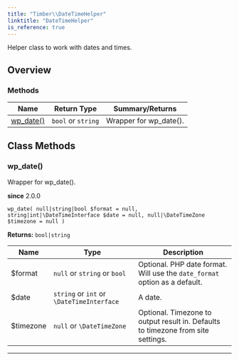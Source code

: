```yaml
---
title: "Timber\\​DateTimeHelper"
linktitle: "DateTimeHelper"
is_reference: true
---
```


Helper class to work with dates and times.

<!--more-->

## Overview

### Methods

<div class="table-methods">

| Name | Return Type | Summary/Returns |
| --- | --- | --- |
| <span class="method-name">[wp_date()](#wp_date)</span> | <span class="method-type">`bool` or `string`</span> | <span class="method-description">Wrapper for wp_date().</span> |

</div>


## Class Methods

### wp\_date()

Wrapper for wp_date().

**since** 2.0.0 

`wp_date( null|string|bool $format = null, string|int|\DateTimeInterface $date = null, null|\DateTimeZone $timezone = null )`

**Returns:** `bool|string` 

| Name | Type | Description |
| --- | --- | --- |
| $format | `null` or `string` or `bool` | Optional. PHP date format. Will use the `date_format` option as a default. |
| $date | `string` or `int` or `\DateTimeInterface` | A date. |
| $timezone | `null` or `\DateTimeZone` | Optional. Timezone to output result in. Defaults to timezone from site settings. |

---

